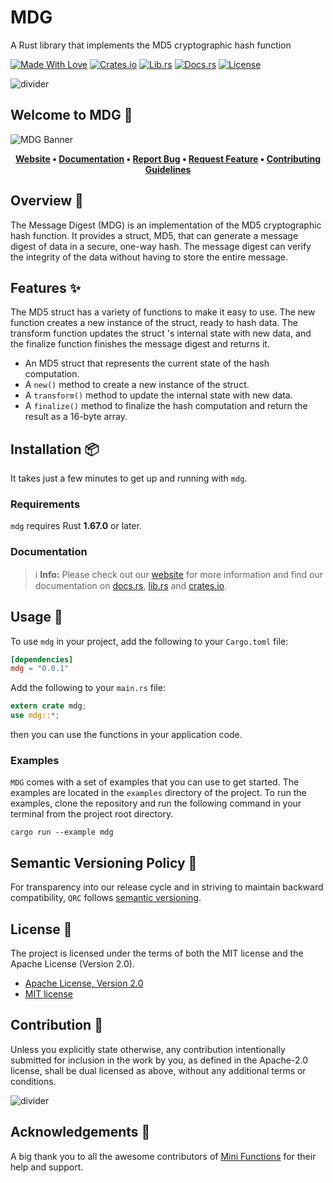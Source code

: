 # MDG

A Rust library that implements the MD5 cryptographic hash function

[![Made With Love][mwl]][6]
[![Crates.io][crates-badge]][8]
[![Lib.rs][libs-badge]][10]
[![Docs.rs][docs-badge]][9]
[![License][license-badge]][2]

![divider][divider]

## Welcome to MDG 👋

![MDG Banner][banner]

<!-- markdownlint-disable MD033 -->
<center>

**[Website][0]
• [Documentation][9]
• [Report Bug][3]
• [Request Feature][3]
• [Contributing Guidelines][4]**

</center>

<!-- markdownlint-enable MD033 -->

## Overview 📖

The Message Digest (MDG) is an implementation of the MD5 cryptographic
hash function. It provides a struct, MD5, that can generate a message
digest of data in a secure, one-way hash. The message digest can verify
the integrity of the data without having to store the entire message.

## Features ✨

The MD5 struct has a variety of functions to make it easy to use. The
new function creates a new instance of the struct, ready to hash data.
The transform function updates the struct 's internal state with new
data, and the finalize function finishes the message digest and returns
it.

- An MD5 struct that represents the current state of the hash
  computation.
- A `new()` method to create a new instance of the struct.
- A `transform()` method to update the internal state with new data.
- A `finalize()` method to finalize the hash computation and return the
  result as a 16-byte array.

## Installation 📦

It takes just a few minutes to get up and running with `mdg`.

### Requirements

`mdg` requires Rust **1.67.0** or later.

### Documentation

> ℹ️ **Info:** Please check out our [website][0] for more information
and find our documentation on [docs.rs][9], [lib.rs][10] and
[crates.io][8].

## Usage 📖

To use `mdg` in your project, add the following to your
`Cargo.toml` file:

```toml
[dependencies]
mdg = "0.0.1"
```

Add the following to your `main.rs` file:

```rust
extern crate mdg;
use mdg::*;
```

then you can use the functions in your application code.

### Examples

`MDG` comes with a set of examples that you can use to get started. The
examples are located in the `examples` directory of the project. To run
the examples, clone the repository and run the following command in your
terminal from the project root directory.

```shell
cargo run --example mdg
```

## Semantic Versioning Policy 🚥

For transparency into our release cycle and in striving to maintain
backward compatibility, `QRC` follows [semantic versioning][7].

## License 📝

The project is licensed under the terms of both the MIT license and the
Apache License (Version 2.0).

- [Apache License, Version 2.0][1]
- [MIT license][2]

## Contribution 🤝

Unless you explicitly state otherwise, any contribution intentionally
submitted for inclusion in the work by you, as defined in the Apache-2.0
license, shall be dual licensed as above, without any additional terms
or conditions.

![divider][divider]

## Acknowledgements 💙

A big thank you to all the awesome contributors of [Mini Functions][6]
for their help and support.

[0]: https://minifunctions.com
[1]: http://www.apache.org/licenses/LICENSE-2.0
[2]: http://opensource.org/licenses/MIT
[3]: https://github.com/sebastienrousseau/mini-functions/issues
[4]: https://raw.githubusercontent.com/sebastienrousseau/mini-functions/main/.github/CONTRIBUTING.md
[6]: https://github.com/sebastienrousseau/mini-functions/graphs/contributors
[7]: http://semver.org/
[8]: https://crates.io/crates/mdg
[9]: https://docs.rs/mdg
[10]: https://lib.rs/crates/mdg

[banner]: https://raw.githubusercontent.com/sebastienrousseau/vault/main/assets/mini-functions/banners/banner-mdg-1597x377.svg "MDG Banner"
[crates-badge]: https://img.shields.io/crates/v/mdg.svg?style=for-the-badge 'Crates.io'
[divider]: https://raw.githubusercontent.com/sebastienrousseau/vault/main/assets/elements/divider.svg "divider"
[docs-badge]: https://img.shields.io/docsrs/mdg.svg?style=for-the-badge 'Docs.rs'
[libs-badge]: https://img.shields.io/badge/lib.rs-v0.0.1-orange.svg?style=for-the-badge 'Lib.rs'
[license-badge]: https://img.shields.io/crates/l/mdg.svg?style=for-the-badge 'License'
[mwl]: https://raw.githubusercontent.com/sebastienrousseau/vault/main/assets/shields/made-with-love.svg "Made With Love"
